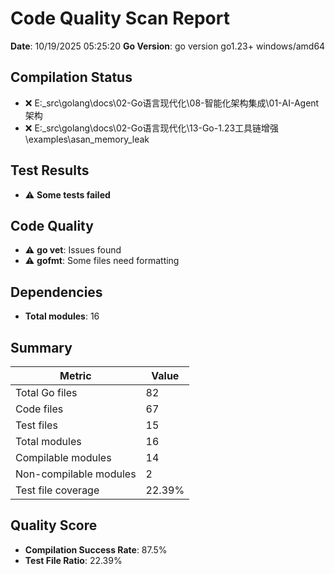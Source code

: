 ﻿# Code Quality Scan Report

**Date**: 10/19/2025 05:25:20
**Go Version**: go version go1.23+ windows/amd64

## Compilation Status

- ❌ E:\_src\golang\docs\02-Go语言现代化\08-智能化架构集成\01-AI-Agent架构
- ❌ E:\_src\golang\docs\02-Go语言现代化\13-Go-1.23工具链增强\examples\asan_memory_leak

## Test Results

- ⚠️ **Some tests failed**

## Code Quality

- ⚠️ **go vet**: Issues found
- ⚠️ **gofmt**: Some files need formatting

## Dependencies

- **Total modules**: 16

## Summary

| Metric | Value |
|--------|-------|
| Total Go files | 82 |
| Code files | 67 |
| Test files | 15 |
| Total modules | 16 |
| Compilable modules | 14 |
| Non-compilable modules | 2 |
| Test file coverage | 22.39% |

## Quality Score

- **Compilation Success Rate**: 87.5%
- **Test File Ratio**: 22.39%
